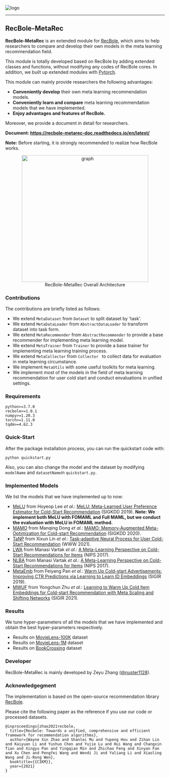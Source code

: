 ![logo](asset/pics/logo.png)

------

## RecBole-MetaRec

**RecBole-MetaRec** is an extended module for [RecBole](https://recbole.io), which aims to help researchers to compare and develop their own models in the meta learning recommendation field.

This module is totally developed based on RecBole by adding extended classes and functions, without modifying any codes of RecBole cores. In addition, we built up extended modules with [Pytorch](https://pytorch.org). 

This module can mainly provide researchers the following advantages:

- **Conveniently develop** their own meta learning recommendation models.
- **Conveniently learn and compare** meta learning recommendation models that we have implemented.
- **Enjoy advantages and features of RecBole.**

Moreover, we provide a document in detail for researchers.

**Document: https://recbole-metarec-doc.readthedocs.io/en/latest/**

**Note:** Before starting, it is strongly recommended to realize how RecBole works.

<p align="center">
<img src="asset/pics/graph.png" alt="graph" width="400" />
<br>
  RecBole-MetaRec Overall Architecture
</p>

### Contributions

The contributions are briefly listed as follows:

- We extend `MetaDataset` from `Dataset` to split dataset by 'task'.
- We extend `MetaDataLoader` from `AbstractDataLoader` to transform dataset into task form.
- We extend `MetaRecommender` from `AbstractRecommender` to provide a base recommender for implementing meta learning model.
- We extend `MetaTrainer` from `Trainer` to provide a base trainer for implementing meta learning training process.
- We extend `MetaCollector` from `Collector ` to collect data for evaluation in meta learning circumstance.
- We implement `MetaUtils` with some useful toolkits for meta learning.
- We implement most of the models in the field of meta learning recommendation for user cold start and conduct envaluations in unified settings.

### Requirements

```
python>=3.7.0
recbole>=1.0.1
numpy>=1.20.3
torch>=1.11.0
tqdm>=4.62.3
```

### Quick-Start

After the package installation process, you can run the quickstart code with:

```
python quickstart.py
```

Also, you can also change the model and the dataset by modifying `modelName`  and `datasetName`in `quickstart.py`.

### Implemented Models

We list the models that we have implemented up to now:

- [MeLU](model/FOMeLU/FOMeLU.py) from Hoyeop Lee *et al.*: [MeLU: Meta-Learned User Preference Estimator for Cold-Start Recommendation](https://dl.acm.org/doi/abs/10.1145/3292500.3330859) (SIGKDD 2019). **Note: We implement both MeLU with FOMAML and Full MAML, but we conduct the evaluation with MeLU in FOMAML method.**
- [MAMO](model/MAMO/MAMO.py) from Manqing Dong *et al.*: [MAMO: Memory-Augmented Meta-Optimization for Cold-start Recommendation](https://dl.acm.org/doi/abs/10.1145/3394486.3403113) (SIGKDD 2020).
- [TaNP](model/TaNP/TaNP.py) from Xixun Lin *et al.*: [Task-adaptive Neural Process for User Cold-Start Recommendation](https://dl.acm.org/doi/abs/10.1145/3442381.3449908) (WWW 2021).
- [LWA](model/LWA/LWA.py) from Manasi Vartak *et al.*: [A Meta-Learning Perspective on Cold-Start Recommendations for Items](https://proceedings.neurips.cc/paper/2017/hash/51e6d6e679953c6311757004d8cbbba9-Abstract.html) (NIPS 2017).
- [NLBA](model/NLBA/NLBA/py) from Manasi Vartak *et al.*: [A Meta-Learning Perspective on Cold-Start Recommendations for Items](https://proceedings.neurips.cc/paper/2017/hash/51e6d6e679953c6311757004d8cbbba9-Abstract.html) (NIPS 2017).
- [MetaEmb](model/MetaEmb/MetaEmb.py) from Feiyang Pan *et al.*: [Warm Up Cold-start Advertisements: Improving CTR Predictions via Learning to Learn ID Embeddings](https://dl.acm.org/doi/abs/10.1145/3331184.3331268) (SIGIR 2019).
- [MWUF](model/MWUF/MWUF.py) from Yongchun Zhu *et al.*: [Learning to Warm Up Cold Item Embeddings for Cold-start Recommendation with Meta Scaling and Shifting Networks](https://dl.acm.org/doi/abs/10.1145/3404835.3462843) (SIGIR 2021).

### Results

We tune hyper-parameters of all the models that we have implemented and obtain the best hyper-parameters respectively.

- Results on [MovieLens-100K](asset/result/MovieLens-100K.md) dataset
- Results on [MovieLens-1M](asset/result/MovieLens-1M.md) dataset
- Results on [BookCrossing](asset/result/Book-Crossing.md) dataset

### Developer

RecBole-MetaRec is mainly developed by Zeyu Zhang ([@nuster1128](https://github.com/nuster1128)).

### Acknowledgegment

The implementation is based on the open-source recommendation library [RecBole](https://github.com/RUCAIBox/RecBole).

Please cite the following paper as the reference if you use our code or processed datasets.

```
@inproceedings{zhao2021recbole,
  title={Recbole: Towards a unified, comprehensive and efficient framework for recommendation algorithms},
  author={Wayne Xin Zhao and Shanlei Mu and Yupeng Hou and Zihan Lin and Kaiyuan Li and Yushuo Chen and Yujie Lu and Hui Wang and Changxin Tian and Xingyu Pan and Yingqian Min and Zhichao Feng and Xinyan Fan and Xu Chen and Pengfei Wang and Wendi Ji and Yaliang Li and Xiaoling Wang and Ji-Rong Wen},
  booktitle={{CIKM}},
  year={2021}
}
```
